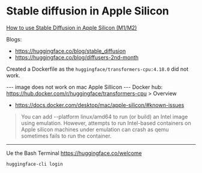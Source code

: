 # Stable diffusion in Apple Silicon
[How to use Stable Diffusion in Apple Silicon (M1/M2)](https://huggingface.co/docs/diffusers/optimization/mps)

Blogs:
- https://huggingface.co/blog/stable_diffusion
- https://huggingface.co/blog/diffusers-2nd-month


Created a Dockerfile as the `huggingface/transformers-cpu:4.18.0` did not work.

--- image does not work on mac Apple Sillicon ---
Docker hub: https://hub.docker.com/r/huggingface/transformers-cpu > Overview

- https://docs.docker.com/desktop/mac/apple-silicon/#known-issues 
> You can add --platform linux/amd64 to run (or build) an Intel image using emulation.
> However, attempts to run Intel-based containers on Apple silicon machines under emulation can crash as qemu sometimes fails to run the container.

-------


Ue the Bash Terminal https://huggingface.co/welcome
```
huggingface-cli login
```
